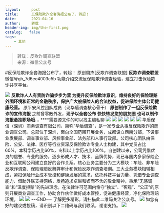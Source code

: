 ```yaml
---
layout:     post
title:      反保险欺诈全套海报公布了，转起！
date:       2021-04-16
author:     转载
header-img: img/the-first.png
catalog:   false
tags:
    - 其他
---
```


<blockquote><p>转载：反欺诈调查联盟<br>
来源：微信公众号</p></blockquote>

#反保险欺诈全套海报公布了，转起！
原创周杰[反欺诈调查联盟]
**反欺诈调查联盟**
微信号gh_7d6ee4003c5b
功能介绍交流反保险欺诈调查经验，建立打击保险欺诈共享平台。

![]({{site.baseurl}}/postimg/L6usUGPiatBTicQb1DRYha3PBdNiaw74CbPxhWnAicwX6rGzVVgwTYU51AX8SZU9DZR3MGRaK9R7sibzysqK7Pthd2A.png)
******反欺诈人人有责防诈骗步步为营**
**为提升反保险欺诈意识，维持良好的保险理赔外围环境和正常的金融秩序****，保护广大被保险人的合法权益，促进保险主体公司健康经营。**
原平安风控团队成员（现华盾调查核心骨干）
**原创制作了一组反保险欺诈的宣传海报**
之前曾零散外发，**现予以全套公布**
**快快转发您的朋友圈**
**也可以制作海报悬挂职场哦...**
****需要源文件的可以找主编私聊
![]({{site.baseurl}}/postimg/L6usUGPiatBTicQb1DRYha3PBdNiaw74CbPypwsPF4dW73hVqMLwIicf4icrk5DfBFzfzGaDVeaIL8p39QicrZJPQffw.png)
![]({{site.baseurl}}/postimg/L6usUGPiatBTicQb1DRYha3PBdNiaw74CbP1oMqGZ6tGiaTQrBHdumjk6cXkFlVZgF8gCLjfD4mrT820Vic1Ea2h9Ww.png)
![]({{site.baseurl}}/postimg/L6usUGPiatBTicQb1DRYha3PBdNiaw74CbPoXuOl4IHrcK8IX68EjnD9CXNV2xTybNrrUl15icpIZHonxHliaQUr0Xg.png)
![]({{site.baseurl}}/postimg/L6usUGPiatBTicQb1DRYha3PBdNiaw74CbPxCDXuLCb3SYo9dIS3UK7SaSgDB6JSwXiabuS4AXiboKhgs3rMbtcFJWA.png)
![]({{site.baseurl}}/postimg/L6usUGPiatBTicQb1DRYha3PBdNiaw74CbP4wz3dIcGaB7SnrWxrbfRQAxHBeBHrdVUyssCZP2cp3Uh2FIrF3Kib1w.png)
![]({{site.baseurl}}/postimg/L6usUGPiatBTicQb1DRYha3PBdNiaw74CbP9TbNVibeL7T25Ns3twCEtUKEzyLo2PxA5NUs69esAkKKRCl5hrRYR3A.png)
华盾保信（深圳）商务调查有限公司，简称“华盾调查”，是一家专业从事反保险欺诈的商业调查公司。总部位于深圳，面向全国范围开展业务，成都设立西南分部，下设事业发展部、调查事业部、风控事业部、法务部和人事行政部。公司核心团队由保险、公安、法律、医疗等行业资深反保险欺诈专业人士构建，其中党员占比60%，本科学历占比60%，专科以上学历占比100%。自创建以来，公司凭借优良的信誉、专业的服务，逐步形成人才、技术、品牌优势，现已与国内多家保险企业和互联网公司建立良好的合作关系。核心业务主要分为三大模块：车险、非车险反欺诈调查、保险理赔反舞弊审计和保险反欺诈调查培训。三大业务模块相辅相成，紧扣保险行业成本管控和健康发展的需求，依托科技平台力量、凭借专业调查能力、借助外联支持网络，发扬追求卓越和锲而不舍的敬业精神，秉承“无感调查”和“温度拒赔”的先进理念，在法律许可范围内恪守“独立”、“客观”、“公正”的原则开展商业调查工作，协助合作伙伴做好成本管控，促进健康经营，净化保险理赔环境。
![]({{site.baseurl}}/postimg/L6usUGPiatBSs5Yxdp5NU9dpdqWanE7Mq7XpTo0mwlia1gia9NNFGTRYKdpVvrK2KgpAPictg52F8U9sicXI1jQ1dzA.jpeg)
![]({{site.baseurl}}/postimg/L6usUGPiatBRHiaTnBLKdskSP3wYDcZtJf2f60h3UdpFM6GSwK7CCH2tbN5oylMEt626eF9adsGd1vhInpcsALqA.png)
\---END---
了解更多精彩，请扫描此二维码关注公众号。
![]({{site.baseurl}}/postimg/L6usUGPiatBSs5Yxdp5NU9dpdqWanE7MqCqBlT3XLvPJX3Gf5uyzzsibZ3VPBdLY8ianrrF0435iblVibnnsnhQtsrA.png)
如您有好的建议或投稿，请识别以下二维码与我们联系，谢谢支持。
![]({{site.baseurl}}/postimg/L6usUGPiatBTicQb1DRYha3PBdNiaw74CbPicxUjpdDfZ5JJ7EH1xa6dXkDU1icNG1UvkQQVy36CWu3kFiaKWKpL3bMg.png)
